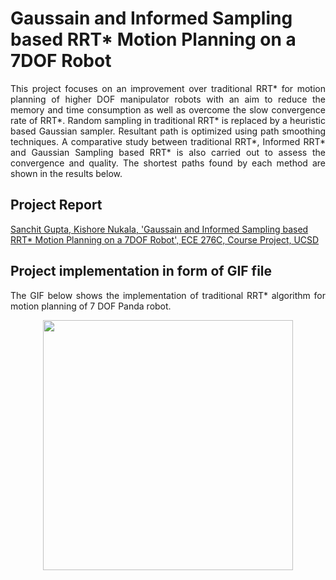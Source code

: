 # Gaussain and Informed Sampling based RRT* Motion Planning on a 7DOF Robot

<p align="justify">
This project focuses on an improvement over traditional RRT* for motion planning of higher DOF manipulator robots with an aim to reduce the memory and time consumption as well as overcome the slow convergence rate of RRT*. Random sampling in traditional RRT* is replaced by a heuristic based Gaussian sampler. Resultant path is optimized using path smoothing techniques. A comparative study between traditional RRT*, Informed RRT* and Gaussian Sampling based RRT* is also carried out to assess the convergence and quality. The shortest paths found by each method are shown in the results below.
</p>

## Project Report
[Sanchit Gupta, Kishore Nukala, 'Gaussain and Informed Sampling based RRT* Motion Planning on a 7DOF Robot', ECE 276C, Course Project, UCSD](https://github.com/sanchit3103/7dof_robot_motion_planning_rrt_star/blob/main/Project%20Report.pdf)

## Project implementation in form of GIF file

<p align="justify">
The GIF below shows the implementation of traditional RRT* algorithm for motion planning of 7 DOF Panda robot. 
  
</p>

<p align="center">
  
  <img src = "https://github.com/sanchit3103/manipulator_motion_planning_rrt-star/assets/4907348/7305de86-5261-40b4-9ec7-e78690aa49d6)" height="400"/>

</p>
